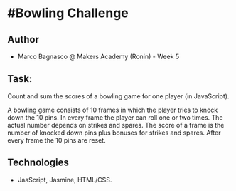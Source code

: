 
#Bowling Challenge
=================

Author
------

* Marco Bagnasco @ Makers Academy (Ronin) - Week 5 


Task: 
-----

Count and sum the scores of a bowling game for one player (in JavaScript).

A bowling game consists of 10 frames in which the player tries to knock down the 10 pins. In every frame the player can roll one or two times. The actual number depends on strikes and spares. The score of a frame is the number of knocked down pins plus bonuses for strikes and spares. After every frame the 10 pins are reset.

Technologies
------------

* JaaScript, Jasmine, HTML/CSS. 

```

```